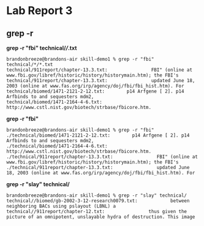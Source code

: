 # Lab Report 3

## grep -r

**grep -r "fbi" technical/*/*.txt**

    brandonbreeze@brandons-air skill-demo1 % grep -r "fbi" technical/*/*.txt
    technical/911report/chapter-13.3.txt:                FBI" (online at www.fbi.gov/libref/historic/history/historymain.htm); the FBI's
    technical/911report/chapter-13.3.txt:                updated June 18, 2003 (online at www.fas.org/irp/agency/doj/fbi/fbi_hist.htm). For
    technical/biomed/1471-2121-2-12.txt:        p14 Arfgene [ 2]. p14 Arfbinds to and sequesters mdm2,
    technical/biomed/1471-2164-4-6.txt:        http://www.cstl.nist.gov/biotech/strbase/fbicore.htm.

**grep -r "fbi"**

    brandonbreeze@brandons-air skill-demo1 % grep -r "fbi"      
    ./technical/biomed/1471-2121-2-12.txt:        p14 Arfgene [ 2]. p14 Arfbinds to and sequesters mdm2,
    ./technical/biomed/1471-2164-4-6.txt:        http://www.cstl.nist.gov/biotech/strbase/fbicore.htm.
    ./technical/911report/chapter-13.3.txt:                FBI" (online at www.fbi.gov/libref/historic/history/historymain.htm); the FBI's
    ./technical/911report/chapter-13.3.txt:                updated June 18, 2003 (online at www.fas.org/irp/agency/doj/fbi/fbi_hist.htm). For

**grep -r "slay" technical/**

    brandonbreeze@brandons-air skill-demo1 % grep -r "slay" technical/
    technical//biomed/gb-2002-3-12-research0079.txt:            between neighboring BACs using pslayout (LBNL) a
    technical//911report/chapter-12.txt:                thus given the picture of an omnipotent, unslayable hydra of destruction. This image